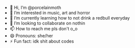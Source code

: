 - 👋 Hi, I’m @porcelainmoth
- 👀 I’m interested in music, art and horror
- 🌱 I’m currently learning how to not drink a redbull everyday
- 💞️ I’m looking to collaborate on nothin
- 📫 How to reach me pls don't o_o
- 😄 Pronouns: she/her
- ⚡ Fun fact: idk shit about codes

<!---
porcelainmoth/porcelainmoth is a ✨ special ✨ repository because its `README.md` (this file) appears on your GitHub profile.
You can click the Preview link to take a look at your changes.
--->
